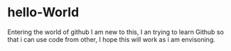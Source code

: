 # hello-World
Entering the world of github
I am new to this, I an trying to learn Github so that i can use code from other, I hope this will work as i am envisoning.
